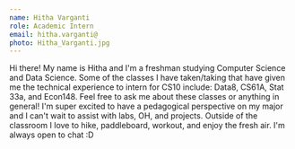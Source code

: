 ```yaml
---
name: Hitha Varganti
role: Academic Intern
email: hitha.varganti@
photo: Hitha_Varganti.jpg
---
```

Hi there! My name is Hitha and I'm a freshman studying Computer Science and Data Science. Some of the classes I have taken/taking that have given me the technical experience to intern for CS10 include: Data8, CS61A, Stat 33a, and Econ148. Feel free to ask me about these classes or anything in general! I'm super excited to have a pedagogical perspective on my major and I can't wait to assist with labs, OH, and projects. Outside of the classroom I love to hike, paddleboard, workout, and enjoy the fresh air. I'm always open to chat :D